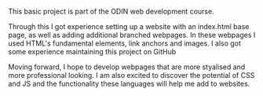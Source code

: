 This basic project is part of the ODIN web development course. 

Through this I got experience setting up a website with an index.html base page, as well as adding additional branched webpages. 
In these webpages I used HTML's fundamental elements, link anchors and images. I also got some experience maintaining this project on GitHub

Moving forward, I hope to develop webpages that are more styalised and more professional looking. 
I am also excited to discover the potential of CSS and JS and the functionality these languages will help me add to websites. 
